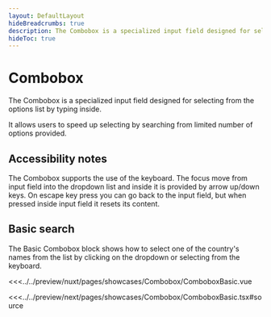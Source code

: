 ```yaml
---
layout: DefaultLayout
hideBreadcrumbs: true
description: The Combobox is a specialized input field designed for selecting options from long lists.
hideToc: true
---
```


# Combobox

The Combobox is a specialized input field designed for selecting from the options list by typing inside.

It allows users to speed up selecting by searching from limited number of options provided.

## Accessibility notes

The Combobox supports the use of the keyboard. The focus move from input field into the dropdown list and inside it is provided by arrow up/down keys. On escape key press you can go back to the input field, but when pressed inside input field it resets its content. 

## Basic search

The Basic Combobox block shows how to select one of the country's names from the list by clicking on the dropdown or selecting from the keyboard. 

<Showcase showcase-name="Combobox/ComboboxBasic" style="min-height: 350px">

<!-- vue -->
<<<../../preview/nuxt/pages/showcases/Combobox/ComboboxBasic.vue
<!-- end vue -->
<!-- react -->
<<<../../preview/next/pages/showcases/Combobox/ComboboxBasic.tsx#source
<!-- end react -->

</Showcase>
